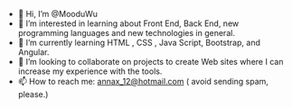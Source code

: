 - 👋 Hi, I’m @MooduWu
- 👀 I’m interested in learning about Front End, Back End, new programming languages and new technologies in general.
- 🌱 I’m currently learning HTML , CSS , Java Script, Bootstrap, and Angular.
- 💞️ I’m looking to collaborate on projects to create Web sites where I can increase my experience with the tools.
- 📫 How to reach me: annax_12@hotmail.com ( avoid sending spam, please.)

<!---
MooduWu/MooduWu is a ✨ special ✨ repository because its `README.md` (this file) appears on your GitHub profile.
You can click the Preview link to take a look at your changes.
--->
